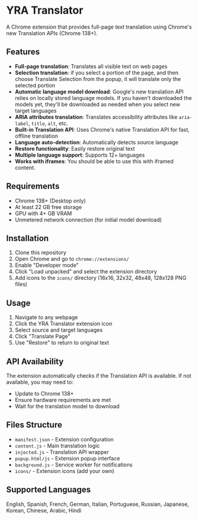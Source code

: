 # YRA Translator

A Chrome extension that provides full-page text translation using Chrome's new Translation APIs (Chrome 138+).

## Features

- **Full-page translation**: Translates all visible text on web pages
- **Selection translation**: if you select a portion of the page, and then choose Translate Selection from the popup, it will translate only the selected portion
- **Automatic language model download**: Google's new translation API relies on locally stored language models. If you haven't downloaded the models yet, they'll be downloaded as needed when you select new target languages
- **ARIA attributes translation**: Translates accessibility attributes like `aria-label`, `title`, `alt`, etc.
- **Built-in Translation API**: Uses Chrome's native Translation API for fast, offline translation
- **Language auto-detection**: Automatically detects source language
- **Restore functionality**: Easily restore original text
- **Multiple language support**: Supports 12+ languages
- **Works with iframes**: You should be able to use this with iframed content.

## Requirements

- Chrome 138+ (Desktop only)
- At least 22 GB free storage
- GPU with 4+ GB VRAM
- Unmetered network connection (for initial model download)

## Installation

1. Clone this repository
2. Open Chrome and go to `chrome://extensions/`
3. Enable "Developer mode"
4. Click "Load unpacked" and select the extension directory
5. Add icons to the `icons/` directory (16x16, 32x32, 48x48, 128x128 PNG files)

## Usage

1. Navigate to any webpage
2. Click the YRA Translator extension icon
3. Select source and target languages
4. Click "Translate Page"
5. Use "Restore" to return to original text

## API Availability

The extension automatically checks if the Translation API is available. If not available, you may need to:
- Update to Chrome 138+
- Ensure hardware requirements are met
- Wait for the translation model to download

## Files Structure

- `manifest.json` - Extension configuration
- `content.js` - Main translation logic
- `injected.js` - Translation API wrapper
- `popup.html/js` - Extension popup interface
- `background.js` - Service worker for notifications
- `icons/` - Extension icons (add your own)

## Supported Languages

English, Spanish, French, German, Italian, Portuguese, Russian, Japanese, Korean, Chinese, Arabic, Hindi

